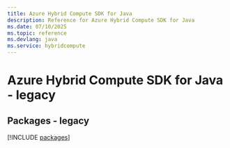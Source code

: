 ```yaml
---
title: Azure Hybrid Compute SDK for Java
description: Reference for Azure Hybrid Compute SDK for Java
ms.date: 07/10/2025
ms.topic: reference
ms.devlang: java
ms.service: hybridcompute
---
```

# Azure Hybrid Compute SDK for Java - legacy
## Packages - legacy
[!INCLUDE [packages](hybrid-compute-index.md)]